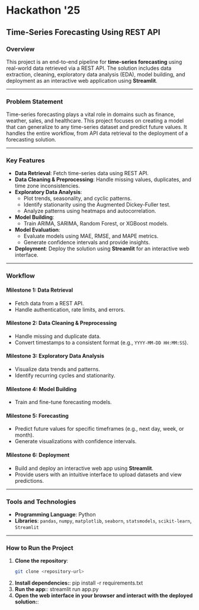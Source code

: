 # Hackathon '25  
## Time-Series Forecasting Using REST API  

### Overview  
This project is an end-to-end pipeline for **time-series forecasting** using real-world data retrieved via a REST API. The solution includes data extraction, cleaning, exploratory data analysis (EDA), model building, and deployment as an interactive web application using **Streamlit**.

---

### Problem Statement  
Time-series forecasting plays a vital role in domains such as finance, weather, sales, and healthcare. This project focuses on creating a model that can generalize to any time-series dataset and predict future values. It handles the entire workflow, from API data retrieval to the deployment of a forecasting solution.

---

### Key Features  
- **Data Retrieval**: Fetch time-series data using REST API.  
- **Data Cleaning & Preprocessing**: Handle missing values, duplicates, and time zone inconsistencies.  
- **Exploratory Data Analysis**:  
  - Plot trends, seasonality, and cyclic patterns.  
  - Identify stationarity using the Augmented Dickey-Fuller test.  
  - Analyze patterns using heatmaps and autocorrelation.  
- **Model Building**:  
  - Train ARIMA, SARIMA, Random Forest, or XGBoost models.   
- **Model Evaluation**:  
  - Evaluate models using MAE, RMSE, and MAPE metrics.  
  - Generate confidence intervals and provide insights.  
- **Deployment**: Deploy the solution using **Streamlit** for an interactive web interface.

---

### Workflow  
#### **Milestone 1: Data Retrieval**  
- Fetch data from a REST API.  
- Handle authentication, rate limits, and errors.  

#### **Milestone 2: Data Cleaning & Preprocessing**  
- Handle missing and duplicate data.  
- Convert timestamps to a consistent format (e.g., `YYYY-MM-DD HH:MM:SS`).  

#### **Milestone 3: Exploratory Data Analysis**  
- Visualize data trends and patterns.  
- Identify recurring cycles and stationarity.  

#### **Milestone 4: Model Building**  
- Train and fine-tune forecasting models.  

#### **Milestone 5: Forecasting**  
- Predict future values for specific timeframes (e.g., next day, week, or month).  
- Generate visualizations with confidence intervals.  

#### **Milestone 6: Deployment**  
- Build and deploy an interactive web app using **Streamlit**.  
- Provide users with an intuitive interface to upload datasets and view predictions.  

---

### Tools and Technologies  
- **Programming Language**: Python  
- **Libraries**: `pandas`, `numpy`, `matplotlib`, `seaborn`, `statsmodels`, `scikit-learn`, `Streamlit`  

---

### How to Run the Project  
1. **Clone the repository**:  
   ```bash
   git clone <repository-url>
2. **Install dependencies:**:
   pip install -r requirements.txt
3. **Run the app:**:
   streamlit run app.py
3. **Open the web interface in your browser and interact with the deployed solution:**:
   

